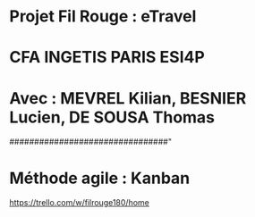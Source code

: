 # Projet Fil Rouge : eTravel
# CFA INGETIS PARIS ESI4P
# Avec : MEVREL Kilian, BESNIER Lucien, DE SOUSA Thomas

################################"

# Méthode agile : Kanban
https://trello.com/w/filrouge180/home
